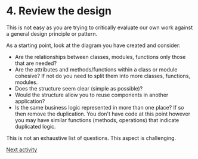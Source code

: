 # 4. Review the design

This is not easy as you are trying to critically evaluate our own work against a general design principle or pattern.

As a starting point, look at the diagram you have created and consider:

- Are the relationships between classes, modules, functions only those that are needed?
- Are the attributes and methods/functions within a class or module cohesive? If not do you need to split them into more
  classes, functions, modules.
- Does the structure seem clear (simple as possible)?
- Would the structure allow you to reuse components in another application?
- Is the same business logic represented in more than one place? If so then remove the duplication. You don't have code
  at this point however you may have similar functions (methods, operations) that indicate duplicated logic.

This is not an exhaustive list of questions. This aspect is challenging.

[Next activity](7-5-design-medals.md)
